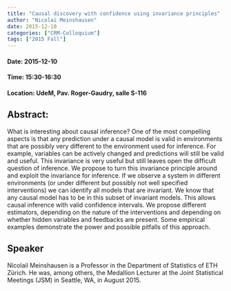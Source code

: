 ```yaml
---
title: "Causal discovery with confidence using invariance principles"
author: "Nicolai Meinshausen"
date: 2015-12-10
categories: ["CRM-Colloquium"]
tags: ["2015 Fall"]
---
```


#### Date: 2015-12-10
#### Time: 15:30-16:30
#### Location: UdeM, Pav. Roger-Gaudry, salle S-116

## Abstract:

	
What is interesting about causal inference? One of the most compelling aspects is that any prediction under a causal model is valid in environments that are possibly very different to the environment used for inference. For example, variables can be actively changed and predictions will still be valid and useful. This invariance is very useful but still leaves open the difficult question of inference. We propose to turn this invariance principle around and exploit the invariance for inference. If we observe a system in different environments (or under different but possibly not well specified interventions) we can identify all models that are invariant. We know that any causal model has to be in this subset of invariant models. This allows causal inference with valid confidence intervals. We propose different estimators, depending on the nature of the interventions and depending on whether hidden variables and feedbacks are present. Some empirical examples demonstrate the power and possible pitfalls of this approach.



## Speaker

Nicolail Meinshausen is a Professor in the Department of Statistics of ETH Zürich. He was, among others, the Medallion Lecturer at the Joint Statistical Meetings (JSM) in Seattle, WA, in August 2015.
